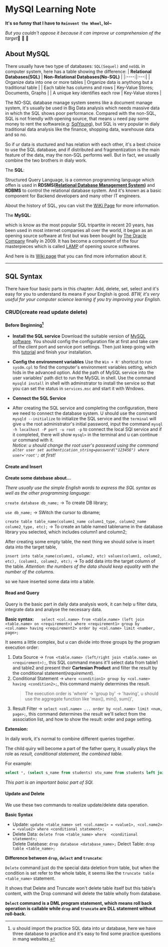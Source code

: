 # MySQl Learning Note

**It's so funny that I have to `Reinvent the Wheel`, lol~**

*But you couldn't oppose it because it can improve ur comprehension of the target*🤣 🤣 🤣

## About MySQL

There usually have two type of databases: `SQL(Sequel)` and `noSQL` in computer system, here has a table showing the difference:
  | **Relational Databases(SQL)** | **Non-Relational Databases(No-SQL)** |
  |:----:|:---:|
  | Organize data into one or more tables | Organize data is anythong but a traditional table |
  | Each table has columns and rows | Key-Value Stores; Documents, Graphs |
  | A unique key identifies each row | Key-Value stores |

The NO-SQL database manage system seems like a document manage system, it's usually be used in Big Data analysis which needs massive data in which the SQL shows poor performance. Compared with the non-SQL, SQL is not friendly with opening source, that means u need pay some money to rent the software(e.g: [SqlYoung](https://webyog.com/product/sqlyog/)), but SQL is very popular in dialy traditional data analysis like the finance, shopping data, warehouse data and so no.

So if ur data is stuctured and has relation with each other, it's a best choice to use the SQL database, and if distributed and fragmentization is the main feature of the data, may the non-SQL performs well. But in fact, we usually combine the two brothers in dialy work.

The __SQL__:

Structured Query Language, is a common programming language which offen is used in __RDSMS([Relational Database Management System](https://en.wikipedia.org/wiki/Relational_data_stream_management_system))__ and __RDBMS__ to control the relational database system. And it's known as a basic component for Backend developers and many other IT engineers.

About the history of SQL, you can visit the [WiKi Page]((https://wikipedia.org/wiki/SQL)) for more information.

The __MySQL__:

which is know as the most popular SQL tripartite in recent 20 years, has been used in most internet companies all over the world, it began as an opening source software at first but was been bought by [The Oracle Company](https://www.oracle.com/index.html) finally in 2009. It has become a component of the four masterpieces which is called [LAMP](https://en.wikipedia.org/wiki/LAMP_(software_bundle)) of opening source softwares.

And here is its [Wiki page](https://wikipedia.org/wiki/MySQL) that you can find more information about it.

----

## SQL Syntax

There have four basic parts in this chapter: Add, delete, set, select and it's easy for you to understand its means if your English is good. _BTW, it's very useful for your computer science learning if you try improving your English._

### CRUD(create read update delete)

#### __Before Beginning__[^1]
  
  * __Install the SQL service__
  Download the suitable version of [MySQL software](https://dev.mysql.com/downloads/mysql/).
  You should config the configuration file at first and take care of the client port and service port settings.
  Then just keep going with this [tutorial](https://www.runoob.com/mysql/mysql-install.html) and finish your installation.

  * __Config the environment variables__
  Use the `Win + R'` shortcut to run `sysdm.cpl` to find the computer's environment variables setting, which hids in the advanced option.
  Add the path of MySQL service into the user variables' path dict to run the MySQL in shell.
  Use the command `mysqld install` in shell with adminstrator to install the service so that you can set the status in `services.msc` and start it with Wndows.

  * __Connect the SQL Service__
  * After creating the SQL service and completing the configuration, there we need to connect the database system. U should use the command `mysqld --initialize` to initialize the SQL service and the `terminal` will give u the root administrator's initial password, input the command `mysql -h localhost -P port -u root -p` to connect the local SQl service and if it completed, there will show `mysql>` in the terminal and u can continue ur command with it.  
  _Notice: u should change the root user's password using the command `alter user set authentication_string=password("123456") where user='root';` at first!_
    
#### __Create and Insert__
    
  __Create some datebase about...__

  _There usually use the simple English words to express the SQL syntax as well as the other programming language:_

  `create database db_name;` -> To create DB library;

  `use db_name;` -> SWitch the cursor to dbname;

  `create table table_name(column1_name column1_type, column2_name colume2_type, etc);` -> To create an table named tablename in the database library you selected, which includes column1 and column2;

  After creating some empty table, the next thing we should solve is insert data into the target table,

  `insert into table_name(column1, colume2, etc) values(column1, colume2, etc), (column1, colume2, etc);` -> To add data into the target column of the table. *Attention: the numbers of the data should keep equality with the number of the columns.*

  so we have inserted some data into a table.

#### __Read and Query__
  
  Query is the basic part in daily data analysis work, it can help u filter data, integrate data and analyse the necessary data.

  __Basic syntax:__
  &nbsp;&nbsp;&nbsp;&nbsp;&nbsp;`select <col.name> from <table.name> (left join <table.name> on <requirement>) where <requirement1> group by <col.name> having <requirement2> order by <col.name> limit <number, page>;`

  It seems a little complex, but u can divide into three groups by the program execution order:
  
  1. Data Source -> `from <table.name> (left/right join <table.name> on <requirement>);`, this SQL command means it'll select data from table1 and table2 and present their **Cartesian Product**  and filter the result by the conditional statement(*requirement*).
  2. Conditional Statement -> `where <condition1> group by <col.name> having <condition2>;`, this command mainly determines the result. 
      > The execution order is 'where' -> 'group by' -> 'having', u should use the aggregate function like 'max(), min(), sum()',
  3. Result Filter -> `select <col.name> ... order by <col.name> limit <num, page>;`, this command determines the result we'll select from the association list, and how to show the result: order and page setting.
  
  __Extension:__
  
  In daily work, it's normal to combine different queries together.
  
  The child quiry will become a part of the father query, it usually plays the role as _result, conditional statement, the combined table._  

  For example:
  
  ```sql
  select *, (select s_name from students) stu_name from students left join (select s_id, s_name, c_id, c_name from sourc) sources on students.s_id = sources.s_id where sources.s_id in (select s_id from teachers);
  ```
  _This part is an important baisc part of SQl._
  
#### __Update and Delete__

  We use these two commands to realize update/delete data operation.

  __Basic Syntax__

  * Update: `update <table_name> set <col.name1> = <value1>, <col.name2> = <value2> where <conditional statement>;`
  * Delete Data: `delete from <table_name> where  <conditional statement>;`  
    Delete Database: `drop database <database_name>;`
    Delect Table: `drop table <table_name>;`

  __Difference between `drop`, `delect` and `truncate`:__

  `Delete` command just do the special data deletion from table, but when the condition is set refer to the whole table, it seems like the `truncate table <table_name>` statement.

  It shows that Delete and Truncate won't delete table itself but this table's content, with the Drop command will delete the table wholly from database.

  **`Delect` command is a DML program statement, which means roll back operation is callable while `drop` and `truncate` are DLL statement without roll-back.**


[^1]: u should import the practice SQL data into ur database, here we have three database to practice and it's easy to find some practice questions in mang websites.